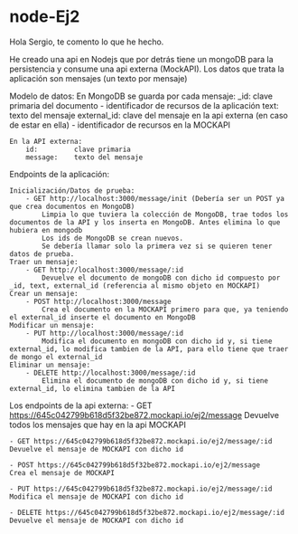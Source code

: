 # node-Ej2
Hola Sergio, te comento lo que he hecho.

He creado una api en Nodejs que por detrás tiene un mongoDB para la persistencia y consume una api externa (MockAPI).
Los datos que trata la aplicación son mensajes (un texto por mensaje)

Modelo de datos:
    En MongoDB se guarda por cada mensaje:
        _id:            clave primaria del documento - identificador de recursos de la aplicación
        text:           texto del mensaje
        external_id:    clave del mensaje en la api externa (en caso de estar en ella) - identificador de recursos en la MOCKAPI

    En la API externa:
        id:         clave primaria
        message:    texto del mensaje

Endpoints de la aplicación:

    Inicialización/Datos de prueba:
        - GET http://localhost:3000/message/init (Debería ser un POST ya que crea documentos en MongoDB)
            Limpia lo que tuviera la colección de MongoDB, trae todos los documentos de la API y los inserta en MongoDB. Antes elimina lo que hubiera en mongodb
            Los ids de MongoDB se crean nuevos.
            Se debería llamar solo la primera vez si se quieren tener datos de prueba.
    Traer un mensaje:
        - GET http://localhost:3000/message/:id
            Devuelve el documento de mongoDB con dicho id compuesto por _id, text, external_id (referencia al mismo objeto en MOCKAPI)
    Crear un mensaje:
        - POST http://localhost:3000/message
            Crea el documento en la MOCKAPI primero para que, ya teniendo el external_id inserte el documento en MongoDB
    Modificar un mensaje:
        - PUT http://localhost:3000/message/:id
            Modifica el documento en mongoDB con dicho id y, si tiene external_id, lo modifica tambien de la API, para ello tiene que traer de mongo el external_id
    Eliminar un mensaje:
        - DELETE http://localhost:3000/message/:id
            Elimina el documento de mongoDB con dicho id y, si tiene external_id, lo elimina tambien de la API

Los endpoints de la api externa:
    - GET https://645c042799b618d5f32be872.mockapi.io/ej2/message
    Devuelve todos los mensajes que hay en la api MOCKAPI

    - GET https://645c042799b618d5f32be872.mockapi.io/ej2/message/:id
    Devuelve el mensaje de MOCKAPI con dicho id

    - POST https://645c042799b618d5f32be872.mockapi.io/ej2/message
    Crea el mensaje de MOCKAPI

    - PUT https://645c042799b618d5f32be872.mockapi.io/ej2/message/:id
    Modifica el mensaje de MOCKAPI con dicho id

    - DELETE https://645c042799b618d5f32be872.mockapi.io/ej2/message/:id
    Devuelve el mensaje de MOCKAPI con dicho id
